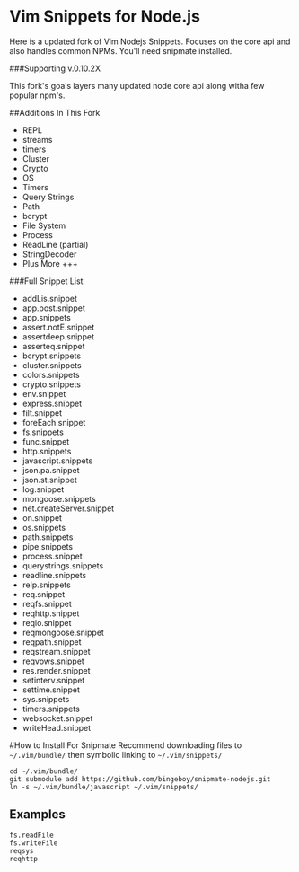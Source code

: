 # Vim Snippets for Node.js

Here is a updated fork of Vim Nodejs Snippets. Focuses on the core api and also handles common NPMs.
You'll need snipmate installed.

###Supporting v.0.10.2X

This fork's goals layers many updated node core api along witha few popular npm's.

##Additions In This Fork
* REPL
* streams
* timers
* Cluster
* Crypto
* OS
* Timers
* Query Strings
* Path
* bcrypt
* File System
* Process
* ReadLine (partial)
* StringDecoder
* Plus More +++

###Full Snippet List
* addLis.snippet
* app.post.snippet
* app.snippets
* assert.notE.snippet
* assertdeep.snippet
* asserteq.snippet
* bcrypt.snippets
* cluster.snippets
* colors.snippets
* crypto.snippets
* env.snippet
* express.snippet
* filt.snippet
* foreEach.snippet
* fs.snippets
* func.snippet
* http.snippets
* javascript.snippets
* json.pa.snippet
* json.st.snippet
* log.snippet
* mongoose.snippets
* net.createServer.snippet
* on.snippet
* os.snippets
* path.snippets
* pipe.snippets
* process.snippet
* querystrings.snippets
* readline.snippets
* relp.snippets
* req.snippet
* reqfs.snippet
* reqhttp.snippet
* reqio.snippet
* reqmongoose.snippet
* reqpath.snippet
* reqstream.snippet
* reqvows.snippet
* res.render.snippet
* setinterv.snippet
* settime.snippet
* sys.snippets
* timers.snippets
* websocket.snippet
* writeHead.snippet




#How to Install For Snipmate
Recommend downloading files to ```~/.vim/bundle/``` then symbolic linking to ```~/.vim/snippets/```

```
cd ~/.vim/bundle/
git submodule add https://github.com/bingeboy/snipmate-nodejs.git
ln -s ~/.vim/bundle/javascript ~/.vim/snippets/
```

## Examples
```
fs.readFile
fs.writeFile
reqsys
reqhttp
```
